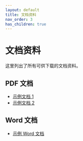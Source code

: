```yaml
---
layout: default
title: 文档资料
nav_order: 3
has_children: true
---
```


# 文档资料

这里列出了所有可供下载的文档资料。

## PDF 文档

* [示例文档 1](/assets/pdfs/document1.pdf)
* [示例文档 2](/assets/pdfs/document2.pdf)

## Word 文档

* [示例 Word 文档](/assets/docs/example.docx)